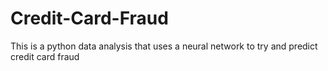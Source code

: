 # Credit-Card-Fraud
This is a python data analysis that uses a neural network to try and predict credit card fraud
